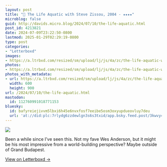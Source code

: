 ```yaml
---
layout: post
title: "🍿 The Life Aquatic with Steve Zissou, 2004 - ★★★★"
microblog: false
guid: http://davids.micro.blog/2024/07/10/the-life-aquatic.html
post_id: 4213821
date: 2024-07-09T23:22:50-0800
lastmod: 2025-01-29T02:29:19-0800
type: post
categories:
- "Letterboxd"
images:
- https://a.ltrbxd.com/resized/sm/upload/lj/js/4a/zc/the-life-aquatic-with-steve-zissou-original-0-600-0-900-crop.jpg?v=c206023bc2
photos:
- https://a.ltrbxd.com/resized/sm/upload/lj/js/4a/zc/the-life-aquatic-with-steve-zissou-original-0-600-0-900-crop.jpg?v=c206023bc2
photos_with_metadata:
- url: https://a.ltrbxd.com/resized/sm/upload/lj/js/4a/zc/the-life-aquatic-with-steve-zissou-original-0-600-0-900-crop.jpg?v=c206023bc2
  width: 600
  height: 900
url: /2024/07/10/the-life-aquatic.html
mastodon:
  id: 112760991018771153
bluesky:
  id: bafyreiejivvm5lbxi6h45e6nvxfosf7eeibe5osm3oxyupdueovluy7deu
  url: 'at://did:plc:7rlydg6zzdewlgn3s6s3txid/app.bsky.feed.post/3kwvy422xyi2p'
---
```

 <p><img src="https://a.ltrbxd.com/resized/sm/upload/lj/js/4a/zc/the-life-aquatic-with-steve-zissou-original-0-600-0-900-crop.jpg?v=c206023bc2"/></p> <p>Been a while since I’ve seen this. Not my fave Wes Anderson, but it might be his most impressive from a world-building perspective? Maybe outside of Grand Budapest.</p> 
<p><a href="https://letterboxd.com/theschlaepfer/film/the-life-aquatic-with-steve-zissou/1/">View on Letterboxd →</a></p>
